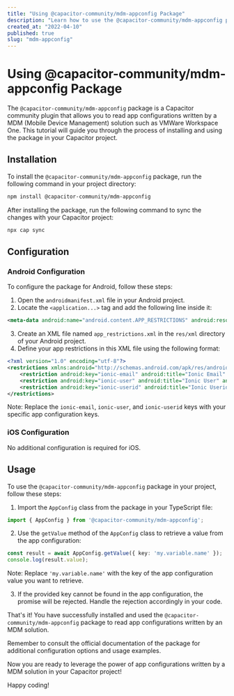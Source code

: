 ```yaml
---
title: "Using @capacitor-community/mdm-appconfig Package"
description: "Learn how to use the @capacitor-community/mdm-appconfig package to read app configurations written by a MDM."
created_at: "2022-04-10"
published: true
slug: "mdm-appconfig"
---
```


# Using @capacitor-community/mdm-appconfig Package

The `@capacitor-community/mdm-appconfig` package is a Capacitor community plugin that allows you to read app configurations written by a MDM (Mobile Device Management) solution such as VMWare Workspace One. This tutorial will guide you through the process of installing and using the package in your Capacitor project.

## Installation

To install the `@capacitor-community/mdm-appconfig` package, run the following command in your project directory:

```bash
npm install @capacitor-community/mdm-appconfig
```

After installing the package, run the following command to sync the changes with your Capacitor project:

```bash
npx cap sync
```

## Configuration

### Android Configuration

To configure the package for Android, follow these steps:

1. Open the `androidmanifest.xml` file in your Android project.
2. Locate the `<application...>` tag and add the following line inside it:

```xml
<meta-data android:name="android.content.APP_RESTRICTIONS" android:resource="@xml/app_restrictions" />
```

3. Create an XML file named `app_restrictions.xml` in the `res/xml` directory of your Android project.
4. Define your app restrictions in this XML file using the following format:

```xml
<?xml version="1.0" encoding="utf-8"?>
<restrictions xmlns:android="http://schemas.android.com/apk/res/android">
    <restriction android:key="ionic-email" android:title="Ionic Email" android:restrictionType="string" android:defaultValue="" />
    <restriction android:key="ionic-user" android:title="Ionic User" android:restrictionType="string" android:defaultValue="" />
    <restriction android:key="ionic-userid" android:title="Ionic Userid" android:restrictionType="string" android:defaultValue="" />
</restrictions>
```

Note: Replace the `ionic-email`, `ionic-user`, and `ionic-userid` keys with your specific app configuration keys.

### iOS Configuration

No additional configuration is required for iOS.

## Usage

To use the `@capacitor-community/mdm-appconfig` package in your project, follow these steps:

1. Import the `AppConfig` class from the package in your TypeScript file:

```typescript
import { AppConfig } from '@capacitor-community/mdm-appconfig';
```

2. Use the `getValue` method of the `AppConfig` class to retrieve a value from the app configuration:

```typescript
const result = await AppConfig.getValue({ key: 'my.variable.name' });
console.log(result.value);
```

Note: Replace `'my.variable.name'` with the key of the app configuration value you want to retrieve.

3. If the provided key cannot be found in the app configuration, the promise will be rejected. Handle the rejection accordingly in your code.

That's it! You have successfully installed and used the `@capacitor-community/mdm-appconfig` package to read app configurations written by an MDM solution.

Remember to consult the official documentation of the package for additional configuration options and usage examples.

Now you are ready to leverage the power of app configurations written by a MDM solution in your Capacitor project!

Happy coding!